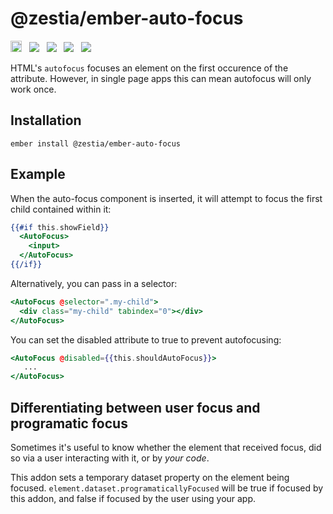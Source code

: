# @zestia/ember-auto-focus

<a href="https://badge.fury.io/js/%40zestia%2Fember-auto-focus"><img src="https://badge.fury.io/js/%40zestia%2Fember-auto-focus.svg" alt="npm version" height="18"></a> &nbsp; <a href="http://travis-ci.org/zestia/ember-auto-focus"><img src="https://travis-ci.org/zestia/ember-auto-focus.svg?branch=master"></a> &nbsp; <a href="https://david-dm.org/zestia/ember-auto-focus#badge-embed"><img src="https://david-dm.org/zestia/ember-auto-focus.svg"></a> &nbsp; <a href="https://david-dm.org/zestia/ember-auto-focus#dev-badge-embed"><img src="https://david-dm.org/zestia/ember-auto-focus/dev-status.svg"></a> &nbsp; <a href="https://emberobserver.com/addons/@zestia/ember-auto-focus"><img src="https://emberobserver.com/badges/-zestia-ember-auto-focus.svg"></a>

HTML's `autofocus` focuses an element on the first occurence of the attribute. However, in single page apps this can mean autofocus will only work once.

## Installation

```
ember install @zestia/ember-auto-focus
```

## Example

When the auto-focus component is inserted, it will attempt to focus the first child contained within it:

```handlebars
{{#if this.showField}}
  <AutoFocus>
    <input>
  </AutoFocus>
{{/if}}
```

Alternatively, you can pass in a selector:

```handlebars
<AutoFocus @selector=".my-child">
  <div class="my-child" tabindex="0"></div>
</AutoFocus>
```

You can set the disabled attribute to true to prevent autofocusing:

```handlebars
<AutoFocus @disabled={{this.shouldAutoFocus}}>
   ...
</AutoFocus>
```

## Differentiating between user focus and programatic focus

Sometimes it's useful to know whether the element that received focus, did so via a user interacting
with it, or by _your code_.

This addon sets a temporary dataset property on the element being focused.
`element.dataset.programaticallyFocused` will be true if focused by this addon, and false if focused
by the user using your app.

